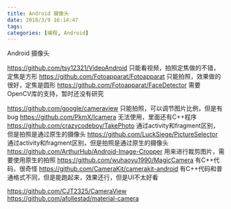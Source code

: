 ```yaml
---
title: Android 摄像头
date: 2018/3/9 16:14:47
tags:
categories: [编程, Android]
---
```


Android 摄像头

https://github.com/tsy12321/VideoAndroid
只能看视频，拍照定焦做的不错，定焦是方形
https://github.com/Fotoapparat/Fotoapparat
只能拍照，效果做的很好，定焦是圆形
https://github.com/Fotoapparat/FaceDetector
需要OpenCV库的支持，暂时还没有研究

https://github.com/google/cameraview
只能拍照，可以调节图片比例，但是有bug
https://github.com/PkmX/lcamera
无法使用，里面还有C++程序
https://github.com/crazycodeboy/TakePhoto
通过activity和fragment区别，但是拍照是通过原生的摄像头
https://github.com/LuckSiege/PictureSelector
通过activity和fragment区别，但是拍照是通过原生的摄像头
https://github.com/ArthurHub/Android-Image-Cropper
用来进行裁剪图片，需要使用原生的拍照
https://github.com/wuhaoyu1990/MagicCamera
有C++代码，很奇怪
https://github.com/CameraKit/camerakit-android
有C++代码和普通格式不同，但是能跑起来，效果还行，但是UI不太好看

https://github.com/CJT2325/CameraView
https://github.com/afollestad/material-camera